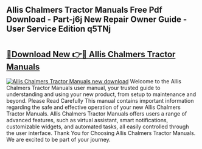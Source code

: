 ## Allis Chalmers Tractor Manuals Free Pdf Download - Part-j6j New Repair Owner Guide - User Service Edition q5TNj

# <h2><a href="http://bc92771.oget.top/?id=Allis+Chalmers+Tractor+Manuals">🔗Download New 👉🔴 Allis Chalmers Tractor Manuals</a></h2>

[![Allis Chalmers Tractor Manuals new download](https://i.imgur.com/5g1atiW.png)](http://bc92771.oget.top/?id=Allis+Chalmers+Tractor+Manuals)
Welcome to the Allis Chalmers Tractor Manuals user manual, your trusted guide to understanding and using your new product, from setup to maintenance and beyond. Please Read Carefully This manual contains important information regarding the safe and effective operation of your new Allis Chalmers Tractor Manuals. Allis Chalmers Tractor Manuals offers users a range of advanced features, such as virtual assistant, smart notifications, customizable widgets, and automated tasks, all easily controlled through the user interface. Thank You for Choosing Allis Chalmers Tractor Manuals. We are excited to be part of your journey.
